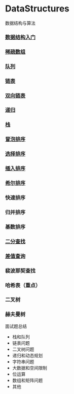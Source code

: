 # DataStructures
数据结构与算法

### [数据结构入门](https://github.com/sanzhixiong1986/DataStructures/blob/main/README1.md)

### [稀疏数组](https://github.com/sanzhixiong1986/DataStructures/blob/main/README2.md)

### [队列](https://github.com/sanzhixiong1986/DataStructures/blob/main/README3.md)

### [链表](https://github.com/sanzhixiong1986/DataStructures/blob/main/README4.md)

### [双向链表](https://github.com/sanzhixiong1986/DataStructures/blob/main/README11.md)

### [递归](https://github.com/sanzhixiong1986/DataStructures/blob/main/README12.md)

### [栈](https://github.com/sanzhixiong1986/DataStructures/blob/main/README13.md)

### [冒泡排序](https://github.com/sanzhixiong1986/DataStructures/blob/main/README5.md)

### [选择排序](https://github.com/sanzhixiong1986/DataStructures/blob/main/README6.md)

### [插入排序](https://github.com/sanzhixiong1986/DataStructures/blob/main/README7.md)

### [希尔排序](https://github.com/sanzhixiong1986/DataStructures/blob/main/README8.md)

### 快速排序

### 归并排序

### 基数排序

### [二分查找](https://github.com/sanzhixiong1986/DataStructures/blob/main/README9.md)

### [差值查询](https://github.com/sanzhixiong1986/DataStructures/blob/main/README10.md)

### 裴波那契查找

### 哈希表（重点）

### 二叉树

### 赫夫曼树

面试题总结

- 栈和队列
- 链表问题
- 二叉树问题
- 递归和动态规划
- 字符串问题
- 大数据和空间限制
- 位运算
- 数组和矩阵问题
- 其他
